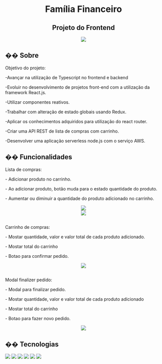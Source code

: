 
<h1 align="center">Família Financeiro</h1>
<h2 align="center">Projeto do Frontend</h2>


<div  align="center">
  <img src="https://github.com/user-attachments/assets/4640a3ba-8d23-4f57-9a8f-8248462fbad6"></img>
</div>


<h2>�� Sobre</h2>
<p>Objetivo do projeto:</p>
<p>-Avançar na utilização de Typescript no frontend e backend</p>
<p>-Evoluir no desenvolvimento de projetos front-end com a utilização da framework React.js.</p>
<p>-Utilizar componentes reativos.</p>
<p>-Trabalhar com alteração de estado globais usando Redux.</p>
<p>-Aplicar os conhecimentos adquiridos para utilização do react router.</p>
<p>-Criar uma API REST de lista de compras com carrinho.</p>
<p>-Desenvolver uma aplicação serverless node.js com o serviço AWS.</p>


## �� Funcionalidades 
<p>Lista de compras:</p>
<p>- Adicionar produto no carrinho.</p>
<p>- Ao adicionar produto, botão muda para o estado quantidade do produto.</p>
<p>- Aumentar ou diminuir a quantidade do produto adicionado no carrinho.</p>
<div  align="center">
  <img src="https://github.com/user-attachments/assets/b67b4fb2-6908-4a77-bf27-632ec973318a"></img>
</div>
<div  align="center">
  <img src="https://github.com/user-attachments/assets/527164d1-f63d-480a-9e0f-9b81420432bd"></img>
</div>
<h2></h2>
<p>Carrinho de compras:</p>
<p>- Mostar quantidade, valor e valor total de cada produto adicionado.</p>
<p>- Mostar total do carrinho </p>
<p>- Botao para confirmar pedido.</p>
<div  align="center">
  <img src="https://github.com/user-attachments/assets/d8b9b760-6b0d-46ef-97d7-476c5f91ee24"></img>
</div>
<h2></h2>
<p>Modal finalizer pedido:</p>
<p>- Modal para finalizar pedido.</p>
<p>- Mostar quantidade, valor e valor total de cada produto adicionado</p>
<p>- Mostar total do carrinho </p>
<p>- Botao para fazer novo pedido.</p>
<div  align="center">
  <img src="https://github.com/user-attachments/assets/c2a19b7f-6e4e-4c15-bfb4-bcebf618c298"></img>
</div>

## �� Tecnologias
<div>
  <img src="https://img.shields.io/badge/JavaScript-F7DF1E?style=for-the-badge&logo=javascript&logoColor=black">
  <img src="https://img.shields.io/badge/React.js%20-%20green?style=for-the-badge&logo=React.js">
  <img src="https://img.shields.io/badge/HTML5%20-%20blue?style=for-the-badge&logo=HTML5">
  <img src="https://img.shields.io/badge/CSS%20-%20orange?style=for-the-badge&logo=CSS">
  <img src="https://img.shields.io/badge/Typescript%20-%20blue?style=for-the-badge&logo=typescript">
  <img src="(https://img.shields.io/badge/Redux%20-%20gray?style=for-the-badge&logo=Redux">
</div>
